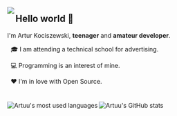 <a href="https://discord.gg/RVETNZD"><img align="left" src="https://lanyard-profile-readme-artuu.vercel.app/api/402629234763235330?bg=23283D&borderRadius=8px&hideDiscrim=true"/></a>
  
## Hello world 👋

I'm Artur Kociszewski, **teenager** and **amateur developer**.

&nbsp; 🎓 I am attending a technical school for advertising.
  
&nbsp; 💻 Programming is an interest of mine.
  
&nbsp; ❤️ I'm in love with Open Source.

# 

<p><img align="left" src="https://github-readme-stats.vercel.app/api/top-langs?username=xartuu&title_color=F04747&text_color=7289DA&icon_color=F04747&bg_color=23283D&hide_border=true&card_width=300&langs_count=6" alt="Artuu's most used languages" /></p>

<p><img align="center" src="https://github-readme-stats.vercel.app/api?username=xartuu&title_color=F04747&text_color=7289DA&icon_color=F04747&bg_color=23283D&hide_border=true&hide=title&hide_title=true&show_icons=true&include_all_commits=true&count_private=true" alt="Artuu's GitHub stats" /></p>
